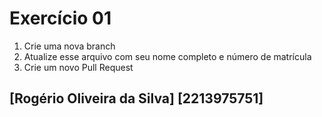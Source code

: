 # Exercício 01

1. Crie uma nova branch
2. Atualize esse arquivo com seu nome completo e número de matrícula
2. Crie um novo Pull Request

## [Rogério Oliveira da Silva] [2213975751]
